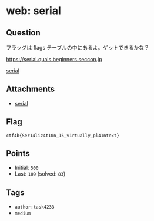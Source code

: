 # web: serial
## Question
フラッグは flags テーブルの中にあるよ。ゲットできるかな？

<https://serial.quals.beginners.seccon.jp>

[serial](files)

## Attachments
- [serial](files)

## Flag
```
ctf4b{Ser14liz4t10n_15_v1rtually_pl41ntext}
```

## Points
- Initial: `500`
- Last: `109` (solved: `83`)

## Tags
- `author:task4233`
- `medium`
    
